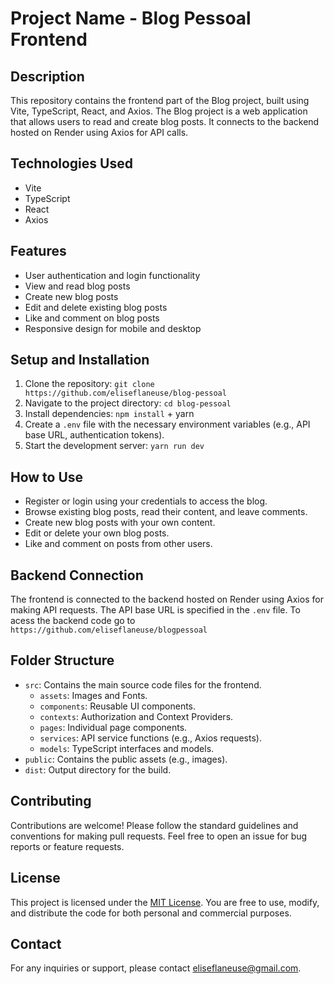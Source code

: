 # Project Name - Blog Pessoal Frontend

## Description

This repository contains the frontend part of the Blog project, built using Vite, TypeScript, React, and Axios. The Blog project is a web application that allows users to read and create blog posts. It connects to the backend hosted on Render using Axios for API calls.

## Technologies Used

- Vite
- TypeScript
- React
- Axios

## Features

- User authentication and login functionality
- View and read blog posts
- Create new blog posts
- Edit and delete existing blog posts
- Like and comment on blog posts
- Responsive design for mobile and desktop

## Setup and Installation

1. Clone the repository: `git clone https://github.com/eliseflaneuse/blog-pessoal`
2. Navigate to the project directory: `cd blog-pessoal`
3. Install dependencies: `npm install` + yarn
4. Create a `.env` file with the necessary environment variables (e.g., API base URL, authentication tokens).
5. Start the development server: `yarn run dev`

## How to Use

- Register or login using your credentials to access the blog.
- Browse existing blog posts, read their content, and leave comments.
- Create new blog posts with your own content.
- Edit or delete your own blog posts.
- Like and comment on posts from other users.

## Backend Connection

The frontend is connected to the backend hosted on Render using Axios for making API requests. The API base URL is specified in the `.env` file.
To acess the backend code go to `https://github.com/eliseflaneuse/blogpessoal`

## Folder Structure

- `src`: Contains the main source code files for the frontend.
  - `assets`: Images and Fonts.
  - `components`: Reusable UI components.
  - `contexts`: Authorization and Context Providers.
  - `pages`: Individual page components.
  - `services`: API service functions (e.g., Axios requests).
  - `models`: TypeScript interfaces and models.
- `public`: Contains the public assets (e.g., images).
- `dist`: Output directory for the build.

## Contributing

Contributions are welcome! Please follow the standard guidelines and conventions for making pull requests. Feel free to open an issue for bug reports or feature requests.

## License

This project is licensed under the [MIT License](link-to-license-file). You are free to use, modify, and distribute the code for both personal and commercial purposes.

## Contact

For any inquiries or support, please contact [eliseflaneuse@gmail.com](mailto:eliseflaneuse@gmail.com).
